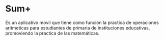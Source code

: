 # Sum+

Es un aplicativo movil que tiene como función la practica de operaciones aritmeticas para estudiantes de primaria de instituciones educativas, promoviendo la practica de las matemáticas.

